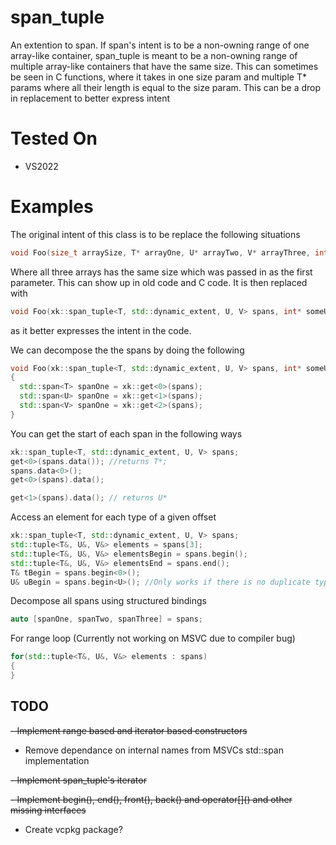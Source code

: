 # span_tuple
An extention to span. If span's intent is to be a non-owning range of one array-like container, span_tuple is meant to be a non-owning range of multiple array-like containers that have the same size. This can sometimes be seen in C functions, where it takes in one size param and multiple T* params where all their length is equal to the size param. This can be a drop in replacement to better express intent

# Tested On
- VS2022

# Examples
The original intent of this class is to be replace the following situations
```c++
void Foo(size_t arraySize, T* arrayOne, U* arrayTwo, V* arrayThree, int* someUnrelatedPointer);
```
Where all three arrays has the same size which was passed in as the first parameter. This can show up in old code and C code. It is then replaced with
```c++
void Foo(xk::span_tuple<T, std::dynamic_extent, U, V> spans, int* someUnrelatedPointer);
```
as it better expresses the intent in the code. 

We can decompose the the spans by doing the following
```c++
void Foo(xk::span_tuple<T, std::dynamic_extent, U, V> spans, int* someUnrelatedPointer)
{
  std::span<T> spanOne = xk::get<0>(spans);
  std::span<U> spanOne = xk::get<1>(spans);
  std::span<V> spanOne = xk::get<2>(spans);
}
```

You can get the start of each span in the following ways
```c++
xk::span_tuple<T, std::dynamic_extent, U, V> spans;
get<0>(spans.data()); //returns T*;
spans.data<0>();
get<0>(spans).data();

get<1>(spans).data(); // returns U*
```

Access an element for each type of a given offset
```c++
xk::span_tuple<T, std::dynamic_extent, U, V> spans;
std::tuple<T&, U&, V&> elements = spans[3];
std::tuple<T&, U&, V&> elementsBegin = spans.begin();
std::tuple<T&, U&, V&> elementsEnd = spans.end();
T& tBegin = spans.begin<0>();
U& uBegin = spans.begin<U>(); //Only works if there is no duplicate type just like a tuple
```
Decompose all spans using structured bindings
```c++
auto [spanOne, spanTwo, spanThree] = spans;
```
For range loop (Currently not working on MSVC due to compiler bug)
```c++
for(std::tuple<T&, U&, V&> elements : spans)
{
}
```

## TODO
~~- Implement range based and iterator based constructors~~
- Remove dependance on internal names from MSVCs std::span implementation

~~- Implement span_tuple's iterator~~

~~- Implement begin(), end(), front(), back() and operator\[\]() and other missing interfaces~~
- Create vcpkg package?
